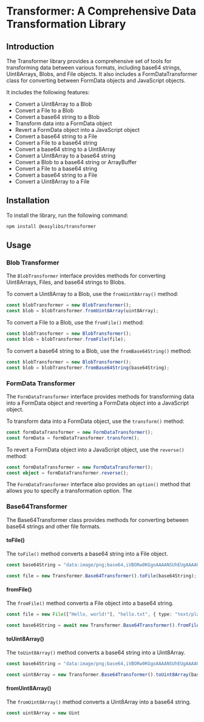 # Transformer: A Comprehensive Data Transformation Library

## Introduction

The Transformer library provides a comprehensive set of tools for transforming data between various formats, including base64 strings, Uint8Arrays, Blobs, and File objects. It also includes a FormDataTransformer class for converting between FormData objects and JavaScript objects.

It includes the following features:

- Convert a Uint8Array to a Blob
- Convert a File to a Blob
- Convert a base64 string to a Blob
- Transform data into a FormData object
- Revert a FormData object into a JavaScript object
- Convert a base64 string to a File
- Convert a File to a base64 string
- Convert a base64 string to a Uint8Array
- Convert a Uint8Array to a base64 string
- Convert a Blob to a base64 string or ArrayBuffer
- Convert a File to a base64 string
- Convert a base64 string to a File
- Convert a Uint8Array to a File

## Installation

To install the library, run the following command:

```bash
npm install @easylibs/transformer
```

## Usage

### Blob Transformer

The `BlobTransformer` interface provides methods for converting Uint8Arrays, Files, and base64 strings to Blobs.

To convert a Uint8Array to a Blob, use the `fromUint8Array()` method:

```typescript
const blobTransformer = new BlobTransformer();
const blob = blobTransformer.fromUint8Array(uint8Array);
```

To convert a File to a Blob, use the `fromFile()` method:

```typescript
const blobTransformer = new BlobTransformer();
const blob = blobTransformer.fromFile(file);
```

To convert a base64 string to a Blob, use the `fromBase64String()` method:

```typescript
const blobTransformer = new BlobTransformer();
const blob = blobTransformer.fromBase64String(base64String);
```

### FormData Transformer

The `FormDataTransformer` interface provides methods for transforming data into a FormData object and reverting a FormData object into a JavaScript object.

To transform data into a FormData object, use the `transform()` method:

```typescript
const formDataTransformer = new FormDataTransformer();
const formData = formDataTransformer.transform();
```

To revert a FormData object into a JavaScript object, use the `reverse()` method:

```typescript
const formDataTransformer = new FormDataTransformer();
const object = formDataTransformer.reverse();
```

The `FormDataTransformer` interface also provides an `option()` method that allows you to specify a transformation option. The

### Base64Transformer

The Base64Transformer class provides methods for converting between base64 strings and other file formats.

#### toFile()

The `toFile()` method converts a base64 string into a File object.

```typescript
const base64String = "data:image/png;base64,iVBORw0KGgoAAAANSUhEUgAAAAUAAAAFCAYAAACNbyblAAAAHElEQVQI12P4//8/w38GIAXDIBKE0DHxgljNBAAO9TXL0Y4OHwAAAABJRU5ErkJggg==";

const file = new Transformer.Base64Transformer().toFile(base64String);
```

#### fromFile()

The `fromFile()` method converts a File object into a base64 string.

```typescript
const file = new File(["Hello, world!"], "hello.txt", { type: "text/plain" });

const base64String = await new Transformer.Base64Transformer().fromFile(file);
```

#### toUint8Array()

The `toUint8Array()` method converts a base64 string into a Uint8Array.

```typescript
const base64String = "data:image/png;base64,iVBORw0KGgoAAAANSUhEUgAAAAUAAAAFCAYAAACNbyblAAAAHElEQVQI12P4//8/w38GIAXDIBKE0DHxgljNBAAO9TXL0Y4OHwAAAABJRU5ErkJggg==";

const uint8Array = new Transformer.Base64Transformer().toUint8Array(base64String);
```

#### fromUint8Array()

The `fromUint8Array()` method converts a Uint8Array into a base64 string.

```typescript
const uint8Array = new Uint
```
